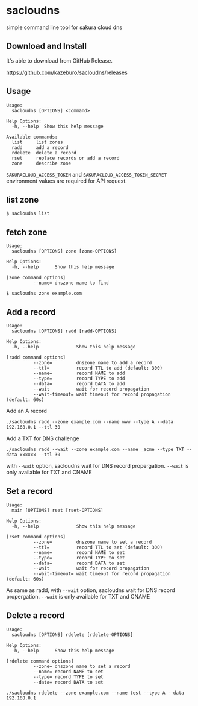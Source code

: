 # sacloudns
simple command line tool for sakura cloud dns

## Download and Install

It's able to download from GitHub Release.

https://github.com/kazeburo/sacloudns/releases

## Usage

```
Usage:
  sacloudns [OPTIONS] <command>

Help Options:
  -h, --help  Show this help message

Available commands:
  list     list zones
  radd     add a record
  rdelete  delete a record
  rset     replace records or add a record
  zone     describe zone
```

`SAKURACLOUD_ACCESS_TOKEN` and `SAKURACLOUD_ACCESS_TOKEN_SECRET` environment values are required for API request.

## list zone

```
$ sacloudns list
```

## fetch zone

```
Usage:
  sacloudns [OPTIONS] zone [zone-OPTIONS]

Help Options:
  -h, --help      Show this help message

[zone command options]
          --name= dnszone name to find
```

```
$ sacloudns zone example.com
```

## Add a record

```
Usage:
  sacloudns [OPTIONS] radd [radd-OPTIONS]

Help Options:
  -h, --help              Show this help message

[radd command options]
          --zone=         dnszone name to add a record
          --ttl=          record TTL to add (default: 300)
          --name=         record NAME to add
          --type=         record TYPE to add
          --data=         record DATA to add
          --wait          wait for record propagation
          --wait-timeout= wait timeout for record propagation (default: 60s)
```

Add an A record

```
./sacloudns radd --zone example.com --name www --type A --data 192.168.0.1 --ttl 30
```

Add a TXT for DNS challenge

```
./sacloudns radd --wait --zone example.com --name _acme --type TXT --data xxxxxx --ttl 30
```

with `--wait` option, sacloudns wait for DNS record propergation. `--wait` is only available for TXT and CNAME

## Set a record

```
Usage:
  main [OPTIONS] rset [rset-OPTIONS]

Help Options:
  -h, --help              Show this help message

[rset command options]
          --zone=         dnszone name to set a record
          --ttl=          record TTL to set (default: 300)
          --name=         record NAME to set
          --type=         record TYPE to set
          --data=         record DATA to set
          --wait          wait for record propagation
          --wait-timeout= wait timeout for record propagation (default: 60s)
```

As same as radd, with `--wait` option, sacloudns wait for DNS record propergation. `--wait` is only available for TXT and CNAME

## Delete a record

```
Usage:
  sacloudns [OPTIONS] rdelete [rdelete-OPTIONS]

Help Options:
  -h, --help      Show this help message

[rdelete command options]
          --zone= dnszone name to set a record
          --name= record NAME to set
          --type= record TYPE to set
          --data= record DATA to set
```

```
./sacloudns rdelete --zone example.com --name test --type A --data 192.168.0.1
```

